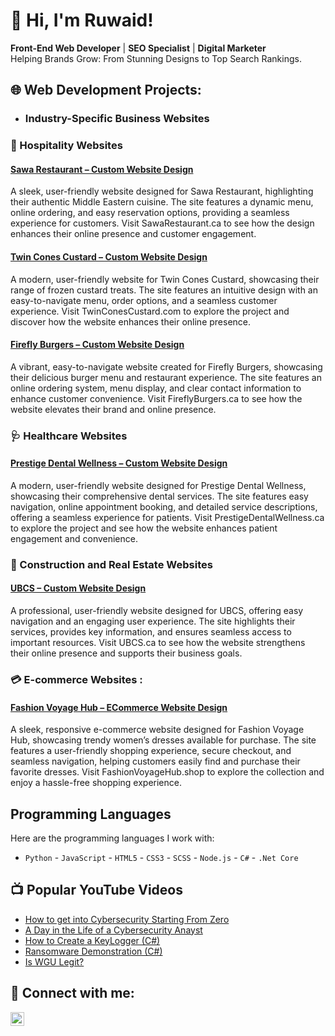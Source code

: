 # 👋 Hi, I'm Ruwaid!  
**Front-End Web Developer** | **SEO Specialist** | **Digital Marketer**  
Helping Brands Grow: From Stunning Designs to Top Search Rankings.
<h2> 🌐 Web Development Projects:</h2>

- <h3>Industry-Specific Business Websites</h3>
<b><h3>🍔 Hospitality Websites </b></h3>
   <h4><a href="https://sawarestaurant.ca/">Sawa Restaurant – Custom Website Design</a></h4>
      A sleek, user-friendly website designed for Sawa Restaurant, highlighting their authentic Middle Eastern cuisine. The site features a dynamic menu, online ordering, and easy reservation options, providing a seamless experience for customers. Visit SawaRestaurant.ca to see how the design enhances their online presence and customer engagement.<br>
      <h4><a href="https://twinconescustard.com/">Twin Cones Custard – Custom Website Design</h4></a>
      A modern, user-friendly website for Twin Cones Custard, showcasing their range of frozen custard treats. The site features an intuitive design with an easy-to-navigate menu, order options, and a seamless customer experience. Visit TwinConesCustard.com to explore the project and discover how the website enhances their online presence.
       <h4><a href="https://twinconescustard.com]">Firefly Burgers – Custom Website Design</h4></a>
    A vibrant, easy-to-navigate website created for Firefly Burgers, showcasing their delicious burger menu and restaurant experience. The site features an online ordering system, menu display, and clear contact information to enhance customer convenience. Visit FireflyBurgers.ca to see how the website elevates their brand and online presence. 
<br><h3> <b> 🩺 Healthcare  Websites</b></h3>
         <h4> <a href="https://prestigedentalwellness.ca/">Prestige Dental Wellness – Custom Website Design </a></h4>
         A modern, user-friendly website designed for Prestige Dental Wellness, showcasing their comprehensive dental services. The site features easy navigation, online appointment booking, and detailed service descriptions, offering a seamless experience for patients. Visit PrestigeDentalWellness.ca to explore the project and see how the website enhances patient engagement and convenience.

<b><h3> 🚧 Construction and Real Estate Websites</b></h3>
   <h4> <a href="https://ubcs.ca/">UBCS – Custom Website Design</a></h4>
          A professional, user-friendly website designed for UBCS, offering easy navigation and an engaging user experience. The site highlights their services, provides key information, and ensures seamless access to important resources. Visit UBCS.ca to see how the website strengthens their online presence and supports their business goals.

<h3> 💳 E-commerce Websites : </h3>

 
   <h4> <a href="https://fashionvoyagehub.shop/">Fashion Voyage Hub – ECommerce Website Design</a></h4>
        A sleek, responsive e-commerce website designed for Fashion Voyage Hub, showcasing trendy women’s dresses available for purchase. The site features a user-friendly shopping experience, secure checkout, and seamless navigation, helping customers easily find and purchase their favorite dresses. Visit FashionVoyageHub.shop to explore the collection and enjoy a hassle-free shopping experience.

## Programming Languages

Here are the programming languages I work with:

- `Python` - `JavaScript` - `HTML5` - `CSS3` - `SCSS` - `Node.js`  - `C#`  - `.Net Core ` 



<h2>📺 Popular YouTube Videos</h2>

- [How to get into Cybersecurity Starting From Zero](https://www.youtube.com/watch?v=a83ASGn_V_s)
- [A Day in the Life of a Cybersecurity Anayst](https://www.youtube.com/watch?v=uHy3oM7NnoU)
- [How to Create a KeyLogger (C#)](https://www.youtube.com/watch?v=N-L9hklSlNk)
- [Ransomware Demonstration (C#)](https://www.youtube.com/watch?v=OfvdQeh79s0)
- [Is WGU Legit?](https://www.youtube.com/watch?v=E2MwRWxDBkA)

<h2> 🤳 Connect with me:</h2>

[<img align="left" alt="RuwaidLinkedin | LinkedIn" width="22px" src="https://cdn.jsdelivr.net/npm/simple-icons@v3/icons/linkedin.svg" />][linkedin]

[linkedin]: https://www.linkedin.com/in/ruwaid-abu-hmoud/

<!--
**joshmadakor1/joshmadakor1** is a ✨ _special_ ✨ repository because its `README.md` (this file) appears on your GitHub profile.

Here are some ideas to get you started:

- 🔭 I’m currently working on ...
- 🌱 I’m currently learning ...
- 👯 I’m looking to collaborate on ...
- 🤔 I’m looking for help with ...
- 💬 Ask me about ...
- 📫 How to reach me: ...
- 😄 Pronouns: ...
- ⚡ Fun fact: ...
-->
